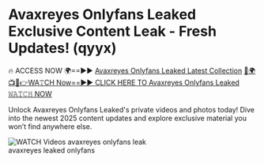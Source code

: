 # Avaxreyes Onlyfans Leaked Exclusive Content Leak - Fresh Updates! (qyyx)

🔥 ACCESS NOW 🌍==►► <a href="https://tinyurl.com/3fjeunct" rel="nofollow">Avaxreyes Onlyfans Leaked Latest Collection</a></h3>
[🔴🌍📺📱👉WA𝚃CH Now==►► CLICK HERE TO Avaxreyes Onlyfans Leaked 𝚆𝙰𝚃𝙲𝙷 NOW](https://tinyurl.com/3fjeunct)

Unlock Avaxreyes Onlyfans Leaked's private videos and photos today! Dive into the newest 2025 content updates and explore exclusive material you won’t find anywhere else.


<a href="https://tinyurl.com/3fjeunct" rel="nofollow" data-target="animated-image.originalLink"><img src="https://camo.githubusercontent.com/8a4f000d20f83aca3bf7ec5f350d767afa0574a8a352519fd8cfa583a6f93a33/68747470733a2f2f692e696d6775722e636f6d2f644a486b345a712e676966" alt="WATCH Videos" data-canonical-src="https://i.imgur.com/dJHk4Zq.gif" style="max-width: 100%; display: inline-block;" data-target="animated-image.originalImage"></a>
avaxreyes onlyfans leak<br>
avaxreyes leaked onlyfans